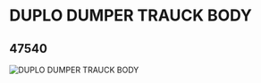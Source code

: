 # DUPLO DUMPER TRAUCK BODY
## 47540
![DUPLO DUMPER TRAUCK BODY](https://lc-www-live-s.legocdn.com/media/bricks/5/2/4210613.jpg)